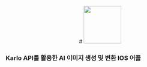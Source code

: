 <p align="center">
# <img src="https://github.com/dj991108/YOP/assets/90829718/4234e416-d20b-4d20-a65f-95efaab18e4b" width="100">
  </p>
  
### Karlo API를 활용한 AI 이미지 생성 및 변환 IOS 어플
<br />
